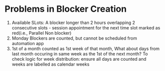 # Problems in Blocker Creation
1. Available SLots: A blocker longer than 2 hours overlapping 2 consecutive slots - session appointment for the next time slot marked as red(i.e., Parallel Non blocker)
2. Monday Blockers are counted, but cannot be scheduled from automation app
3. 1st of a month counted as 1st week of that month, What about days from last month occuring in same week as the 1st of the next month? To check logic for week distribution: ensure all days are counted and weeks are labelled as calendar weeks
